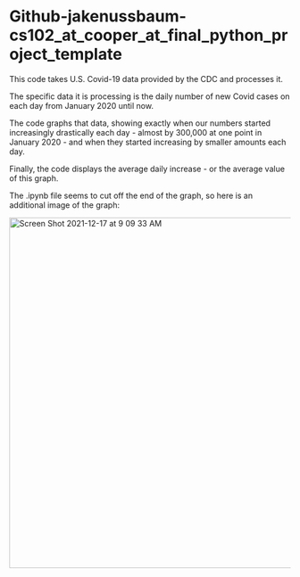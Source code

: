 # Github-jakenussbaum-cs102_at_cooper_at_final_python_project_template

This code takes U.S. Covid-19 data provided by the CDC and processes it.

The specific data it is processing is the daily number of new Covid cases on each day from January 2020 until now.

The code graphs that data, showing exactly when our numbers started increasingly drastically each day - almost by 300,000 at one point in January 2020 - and when they started increasing by smaller amounts each day.

Finally, the code displays the average daily increase - or the average value of this graph. 

The .ipynb file seems to cut off the end of the graph, so here is an additional image of the graph:

<img width="629" alt="Screen Shot 2021-12-17 at 9 09 33 AM" src="https://user-images.githubusercontent.com/91992298/146556772-c6dd3c40-10a1-440e-8b08-40033f50a945.png">
